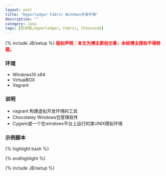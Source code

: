```yaml
---
layout: post
title: "Hyperledger Fabric Windows开发环境"
description: ""
category: Java 
tags: [区块链,Hyperledger, Fabric, Chaincode]
---
```

{% include JB/setup %}
**<font color="red">版权声明：本文为博主原创文章，未经博主授权不得转载。</font>**

### 环境
- Windows10 x64
- VirtualBOX
- Vagrant

### 说明
- vagrant 构建虚拟开发环境的工具
- Chocolatey Windows包管理软件
- Cygwin是一个在windows平台上运行的类UNIX模拟环境

### 示例脚本
{% highlight bash %}

{% endhighlight %}

{% include JB/setup %}


